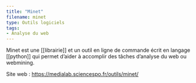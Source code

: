 ```yaml
---
title: "Minet"
filename: minet
type: Outils logiciels
tags:
- Analyse du web
---
```


Minet est une [[librairie]] et un outil en ligne de commande écrit en langage [[python]] qui permet d’aider à accomplir des tâches d’analyse du web ou webmining.

Site web : <https://medialab.sciencespo.fr/outils/minet/>

